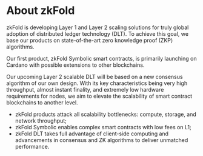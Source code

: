 # About zkFold

zkFold is developing Layer 1 and Layer 2 scaling solutions for truly global adoption of distributed ledger technology (DLT). To achieve this goal, we base our products on state-of-the-art zero knowledge proof (ZKP) algorithms.

Our first product, zkFold Symbolic smart contracts, is primarily launching on Cardano with possible extensions to other blockchains.

Our upcoming Layer 2 scalable DLT will be based on a new consensus algorithm of our own design. With its key characteristics being very high throughput, almost instant finality, and extremely low hardware requirements for nodes, we aim to elevate the scalability of smart contract blockchains to another level.

- zkFold products attack all scalability bottlenecks: compute, storage, and network throughput;
- zkFold Symbolic enables complex smart contracts with low fees on L1;
- zkFold DLT takes full advantage of client-side computing and advancements in consensus and ZK algorithms to deliver unmatched performance.